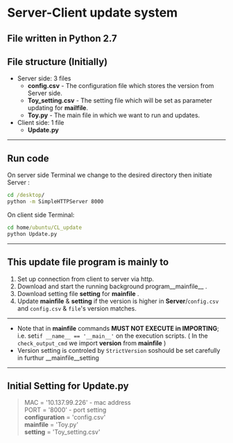 # Server-Client update system

## File written in Python 2.7

## File structure (Initially)

- Server side: 3 files
  - **config.csv** - The configuration file which stores the version from Server side.
  - **Toy_setting.csv** - The setting file which will be set as parameter updating for __mailfile__.
  - **Toy.py** - The main file in which we want to run and updates.
- Client side: 1 file
  - **Update.py**

---

## Run code

On server side Terminal we change to the desired directory then initiate Server :

``` cmd
cd /desktop/
python -m SimpleHTTPServer 8000
```

On client side Terminal:

``` cmd
cd home/ubuntu/CL_update
python Update.py
```

---

## This update file program is mainly to

1. Set up connection from client to server via http.
1. Download and start the running background program__mainfile__ .
1. Download setting file __setting__ for __mainfile__ .
1. Update __mainfile__ & __setting__ if the version is higher in  **Server**/`config.csv` and `config.csv` & `file`'s version matches.

---

- Note that in __mainfile__ commands **MUST NOT EXECUTE in IMPORTING**; i.e. set`if __name__ == '__main__'` on the execution scripts.  ( In the `check_output_cmd` we import __version__ from __mainfile__ )
- Version setting is controled by `StrictVersion` soshould be set carefully in furthur __mainfile__setting

---

## Initial Setting for **Update.py**

> MAC = '10.137.99.226' - mac address  
>PORT = '8000' - port setting  
>__configuration__ = 'config.csv'  
>__mainfile__ = 'Toy.py'  
>__setting__ = 'Toy_setting.csv'  

